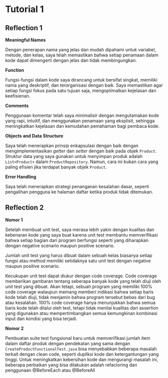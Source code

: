 # Tutorial 1

## Reflection 1

**Meaningful Names**

Dengan penerapan nama yang jelas dan mudah dipahami untuk variabel, metode, dan kelas, saya telah memastikan bahwa setiap penamaan dalam kode dapat dimengerti dengan jelas dan tidak membingungkan.

**Function**

Fungsi-fungsi dalam kode saya dirancang untuk bersifat singkat, memiliki nama yang deskriptif, dan terorganisasi dengan baik. Saya memastikan agar setiap fungsi fokus pada satu tujuan saja, mengoptimalkan kejelasan dan keefisienan.

**Comments**

Penggunaan komentar telah saya minimalisir dengan mengutamakan kode yang rapi, intuitif, dan menggunakan penamaan yang eksplisit, sehingga meningkatkan kejelasan dan kemudahan pemahaman bagi pembaca kode.

**Objects and Data Structure**

Saya telah menerapkan prinsip enkapsulasi dengan baik dengan mengimplementasikan _getter_ dan _setter_ dengan baik pada objek `Product`. Struktur data yang saya gunakan untuk menyimpan produk adalah `List<Product>` dalam `ProductRepository`. Namun, cara ini bukan cara yang paling efisien jika terdapat banyak objek `Product`.

**Error Handling**

Saya telah menerapkan strategi penanganan kesalahan dasar, seperti pengalihan pengguna ke halaman daftar ketika produk tidak ditemukan.

## Reflection 2

**Nomor 1**

Setelah membuat unit test, saya merasa lebih yakin dengan kualitas dan kebenaran kode yang saya buat karena unit test membantu memverifikasi bahwa setiap bagian dari program berfungsi seperti yang diharapkan dengan negative scenario maupun positive scenario.

Jumlah unit test yang harus dibuat dalam sebuah kelas biasanya setiap fungsi atau method memiliki setidaknya satu unit test dengan negative maupun positive scenario.

Kecukupan unit test dapat diukur dengan code coverage. Code coverage memberikan gambaran tentang seberapa banyak kode yang telah diuji oleh unit test yang dibuat. Akan tetapi, sebuah program yang memiliki 100% code coverage walaupun memang memberi indikasi bahwa setiap baris kode telah diuji, tidak menjamin bahwa program tersebut bebas dari bug atau kesalahan. 100% code coverage hanya menunjukkan bahwa semua baris kode telah dilalui oleh test, tetapi tidak menilai kualitas dari assertion yang digunakan atau mempertimbangkan semua kemungkinan kombinasi input dan kondisi yang bisa terjadi.

**Nomor 2**

Pembuatan suite test fungsional baru untuk memverifikasi jumlah item dalam daftar produk dengan pendekatan yang sama dengan `CreateProductFunctionalTest.java` bisa menyebabkan beberapa masalah terkait dengan clean code, seperti dupliksi kode dan ketergantungan yang tinggi. Untuk meningkatkan kebersihan kode dan mengurangi masalah ini, beberapa perbaikan yang bisa dilakukan adalah refactoring dan penggunaan @BeforeEach atau @BeforeAll